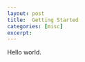 ```yaml
---
layout: post
title:  Getting Started
categories: [misc]
excerpt: 
---
```


<!--- write post here --->
Hello world.
